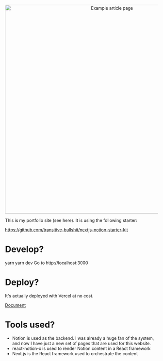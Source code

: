 <p align="center">
  <a href="https://laomiao.site">
    <img alt="Example article page" src="https://gitee.com/evan-miao/resource/raw/master/images/Snipaste_2022-03-01_12-16-56.png" width="689">
  </a>
</p>

This is my portfolio site (see here). It is using the following starter:

https://github.com/transitive-bullshit/nextjs-notion-starter-kit

# Develop?
yarn
yarn dev
Go to http://localhost:3000

# Deploy?
It's actually deployed with Vercel at no cost.

[Document](https://laomiao.site/vercel-notion-%E5%BB%BA%E4%B8%AA%E4%BA%BA%E5%8D%9A%E5%AE%A2)

# Tools used?
* Notion is used as the backend. I was already a huge fan of the system, and now I have just a new set of pages that are used for this website.
* react-notion-x is used to render Notion content in a React framework
* Next.js is the React framework used to orchestrate the content
